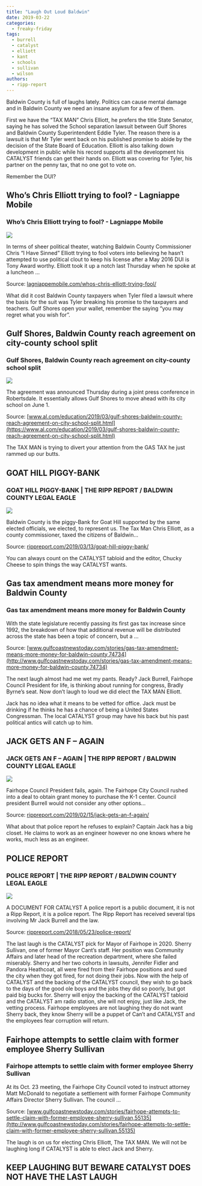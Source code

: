 ```yaml
---
title: "Laugh Out Loud Baldwin"
date: 2019-03-22
categories: 
  - freaky-friday
tags: 
  - burrell
  - catalyst
  - elliott
  - kant
  - schools
  - sullivan
  - wilson
authors: 
  - ripp-report
---
```


Baldwin County is full of laughs lately. Politics can cause mental damage and in Baldwin County we need an insane asylum for a few of them.

First we have the “TAX MAN” Chris Elliott, he prefers the title State Senator, saying he has solved the School separation lawsuit between Gulf Shores and Baldwin County Superintendent Eddie Tyler. The reason there is a lawsuit is that Mr Tyler went back on his published promise to abide by the decision of the State Board of Education. Elliott is also talking down development in public while his record supports all the development his CATALYST friends can get their hands on. Elliott was covering for Tyler, his partner on the penny tax, that no one got to vote on.

Remember the DUI?

<div class="link-preview">

## Who’s Chris Elliott trying to fool? - Lagniappe Mobile

### Who’s Chris Elliott trying to fool? - Lagniappe Mobile

![](https://lagniappemobile.com/wp-content/uploads/2016/11/DTT.jpg)

In terms of sheer political theater, watching Baldwin County Commissioner Chris “I Have Sinned” Elliott trying to fool voters into believing he hasn’t attempted to use political clout to keep his license after a May 2016 DUI is Tony Award worthy. Elliott took it up a notch last Thursday when he spoke at a luncheon …

Source: [lagniappemobile.com/whos-chris-elliott-trying-fool/](https://lagniappemobile.com/whos-chris-elliott-trying-fool/)

</div>
What did it cost Baldwin County taxpayers when Tyler filed a lawsuit where the basis for the suit was Tyler breaking his promise to the taxpayers and teachers. Gulf Shores open your wallet, remember the saying “you may regret what you wish for”.

<div class="link-preview">

## Gulf Shores, Baldwin County reach agreement on city-county school split

### Gulf Shores, Baldwin County reach agreement on city-county school split

![](https://www.al.com/resizer/VgrGMpFnLiDoJL_ZlS_vaoFxsmU=/1200x0/arc-anglerfish-arc2-prod-advancelocal.s3.amazonaws.com/public/7NZABSU4GRAHDNKQ6XIXCW57K4.png)

The agreement was announced Thursday during a joint press conference in Robertsdale. It essentially allows Gulf Shores to move ahead with its city school on June 1.

Source: [www.al.com/education/2019/03/gulf-shores-baldwin-county-reach-agreement-on-city-school-split.html](https://www.al.com/education/2019/03/gulf-shores-baldwin-county-reach-agreement-on-city-school-split.html)

</div>
The TAX MAN is trying to divert your attention from the GAS TAX he just rammed up our butts.

<div class="link-preview">

## GOAT HILL PIGGY-BANK

### GOAT HILL PIGGY-BANK | THE RIPP REPORT / BALDWIN COUNTY LEGAL EAGLE

![](https://cdn.rippreport.com/piggy-bank.jpg)

Baldwin County is the piggy-Bank for Goat Hill supported by the same elected officials, we elected, to represent us. The Tax Man Chris Elliott, as a county commissioner, taxed the citizens of Baldwin…

Source: [rippreport.com/2019/03/13/goat-hill-piggy-bank/](https://rippreport.com/goat-hill-piggy-bank/)

</div>
You can always count on the CATALYST tabloid and the editor, Chucky Cheese to spin things the way CATALYST wants.

<div class="link-preview">

## Gas tax amendment means more money for Baldwin County

### Gas tax amendment means more money for Baldwin County

With the state legislature recently passing its first gas tax increase since 1992, the breakdown of how that additional revenue will be distributed across the state has been a topic of concern, but a …

Source: [www.gulfcoastnewstoday.com/stories/gas-tax-amendment-means-more-money-for-baldwin-county,74734](http://www.gulfcoastnewstoday.com/stories/gas-tax-amendment-means-more-money-for-baldwin-county,74734)

The next laugh almost had me wet my pants. Ready? Jack Burrell, Fairhope Council President for life, is thinking about running for congress, Bradly Byrne’s seat. Now don’t laugh to loud we did elect the TAX MAN Elliott.

Jack has no idea what it means to be vetted for office. Jack must be drinking if he thinks he has a chance of being a United States Congressman. The local CATALYST group may have his back but his past political antics will catch up to him.

## JACK GETS AN F – AGAIN

### JACK GETS AN F – AGAIN | THE RIPP REPORT / BALDWIN COUNTY LEGAL EAGLE

![](https://cdn.rippreport.com/jack-burrell-fairhope-council-president.jpg)

Fairhope Council President fails, again. The Fairhope City Council rushed into a deal to obtain grant money to purchase the K-1 center. Council president Burrell would not consider any other options…

Source: [rippreport.com/2019/02/15/jack-gets-an-f-again/](https://rippreport.com/jack-gets-an-f-again/)

</div>
What about that police report he refuses to explain? Captain Jack has a big closet. He claims to work as an engineer however no one knows where he works, much less as an engineer.

<div class="link-preview">

## POLICE REPORT

### POLICE REPORT | THE RIPP REPORT / BALDWIN COUNTY LEGAL EAGLE

![](https://cdn.rippreport.com/police.jpg)

A DOCUMENT FOR CATALYST A police report is a public document, it is not a Ripp Report, it is a police report. The Ripp Report has received several tips involving Mr Jack Burrell and the law.

Source: [rippreport.com/2018/05/23/police-report/](https://rippreport.com/police-report/)

</div>
The last laugh is the CATALYST pick for Mayor of Fairhope in 2020. Sherry Sullivan, one of former Mayor Cant’s staff. Her position was Community Affairs and later head of the recreation department, where she failed miserably. Sherry and her two cohorts in lawsuits, Jennifer Fidler and Pandora Heathcoat, all were fired from their Fairhope positions and sued the city when they got fired, for not doing their jobs. Now with the help of CATALYST and the backing of the CATALYST council, they wish to go back to the days of the good ole boys and the jobs they did so poorly, but got paid big bucks for. Sherry will enjoy the backing of the CATALYST tabloid and the CATALYST am radio station, she will not enjoy, just like Jack, the vetting process. Fairhope employees are not laughing they do not want Sherry back, they know Sherry will be a puppet of Can’t and CATALYST and the employees fear corruption will return.

## Fairhope attempts to settle claim with former employee Sherry Sullivan

### Fairhope attempts to settle claim with former employee Sherry Sullivan

At its Oct. 23 meeting, the Fairhope City Council voted to instruct attorney Matt McDonald to negotiate a settlement with former Fairhope Community Affairs Director Sherry Sullivan. The council …

Source: [www.gulfcoastnewstoday.com/stories/fairhope-attempts-to-settle-claim-with-former-employee-sherry-sullivan,55135](http://www.gulfcoastnewstoday.com/stories/fairhope-attempts-to-settle-claim-with-former-employee-sherry-sullivan,55135)

The laugh is on us for electing Chris Elliott, The TAX MAN. We will not be laughing long if CATALYST is able to elect Jack and Sherry.

## KEEP LAUGHING BUT BEWARE CATALYST DOES NOT HAVE THE LAST LAUGH
